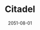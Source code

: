 ---
role: Quantitative Trading Engineer 
title: Citadel
start: Aug 2021
end: Present

date: 2051-08-01

type: job
---